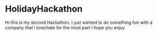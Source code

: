 # HolidayHackathon
Hi this is my second Hackathon. I just wanted to do something fun with a company that i love/hate for the most part
I hope you enjoy
